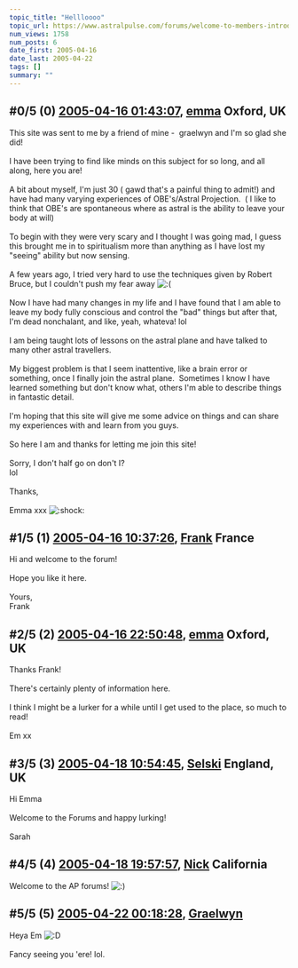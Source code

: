 ```yaml
---
topic_title: "Hellloooo"
topic_url: https://www.astralpulse.com/forums/welcome-to-members-introductions!/hellloooo
num_views: 1758
num_posts: 6
date_first: 2005-04-16
date_last: 2005-04-22
tags: []
summary: ""
---
```


## \#0/5 (0) [2005-04-16 01:43:07](https://www.astralpulse.com/forums/index.php?msg=160537), [emma](https://www.astralpulse.com/forums/profile/?u=8855) Oxford, UK ##
<section>
This site was sent to me by a friend of mine -  graelwyn and I'm so glad she did!
<br>
<br>
I have been trying to find like minds on this subject for so long, and all along, here you are!
<br>
<br>
A bit about myself, I'm just 30 ( gawd that's a painful thing to admit!) and have had many varying experiences of OBE's/Astral Projection.  ( I like to think that OBE's are spontaneous where as astral is the ability to leave your body at will)
<br>
<br>
To begin with they were very scary and I thought I was going mad, I guess this brought me in to spiritualism more than anything as I have lost my "seeing" ability but now sensing.
<br>
<br>
A few years ago, I tried very hard to use the techniques given by Robert Bruce, but I couldn't push my fear away
<img alt=":(" class="smiley" src="https://www.astralpulse.com/forums/Smileys/fugue/sad.png" title="Sad"/>
<br>
<br>
Now I have had many changes in my life and I have found that I am able to leave my body fully conscious and control the "bad" things but after that, I'm dead nonchalant, and like, yeah, whateva! lol
<br>
<br>
I am being taught lots of lessons on the astral plane and have talked to many other astral travellers.
<br>
<br>
My biggest problem is that I seem inattentive, like a brain error or something, once I finally join the astral plane.  Sometimes I know I have learned something but don't know what, others I'm able to describe things in fantastic detail.
<br>
<br>
I'm hoping that this site will give me some advice on things and can share my experiences with and learn from you guys.
<br>
<br>
So here I am and thanks for letting me join this site!
<br>
<br>
Sorry, I don't half go on don't I?
<br>
lol
<br>
<br>
Thanks,
<br>
<br>
Emma xxx
<img alt=":shock:" class="smiley" src="https://www.astralpulse.com/forums/Smileys/fugue/shocked.png" title="Shocked"/>
</section>

## \#1/5 (1) [2005-04-16 10:37:26](https://www.astralpulse.com/forums/index.php?msg=160565), [Frank](https://www.astralpulse.com/forums/profile/?u=359) France ##
<section>
Hi and welcome to the forum!
<br>
<br>
Hope you like it here.
<br>
<br>
Yours,
<br>
Frank
</section>

## \#2/5 (2) [2005-04-16 22:50:48](https://www.astralpulse.com/forums/index.php?msg=160620), [emma](https://www.astralpulse.com/forums/profile/?u=8855) Oxford, UK ##
<section>
Thanks Frank!
<br>
<br>
There's certainly plenty of information here.
<br>
<br>
I think I might be a lurker for a while until I get used to the place, so much to read!
<br>
<br>
Em xx
</section>

## \#3/5 (3) [2005-04-18 10:54:45](https://www.astralpulse.com/forums/index.php?msg=160784), [Selski](https://www.astralpulse.com/forums/profile/?u=6012) England, UK ##
<section>
Hi Emma
<br>
<br>
Welcome to the Forums and happy lurking!
<br>
<br>
Sarah
</section>

## \#4/5 (4) [2005-04-18 19:57:57](https://www.astralpulse.com/forums/index.php?msg=160865), [Nick](https://www.astralpulse.com/forums/profile/?u=2080) California ##
<section>
Welcome to the AP forums!
<img alt=":)" class="smiley" src="https://www.astralpulse.com/forums/Smileys/fugue/smiley.png" title="Smiley"/>
</section>

## \#5/5 (5) [2005-04-22 00:18:28](https://www.astralpulse.com/forums/index.php?msg=161344), [Graelwyn](https://www.astralpulse.com/forums/profile/?u=7334)  ##
<section>
Heya Em
<img alt=":D" class="smiley" src="https://www.astralpulse.com/forums/Smileys/fugue/cheesy.png" title="Cheesy"/>
<br>
<br>
Fancy seeing you 'ere! lol.
</section>